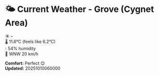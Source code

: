 # 🌤️ Current Weather - Grove (Cygnet Area)

☀️ **-**  
🌡️ 11.6°C (feels like 6.2°C)  
💧 54% humidity  
💨 WNW 20 km/h  

**Comfort:** Perfect 😌  
**Updated:** 20251010060000

